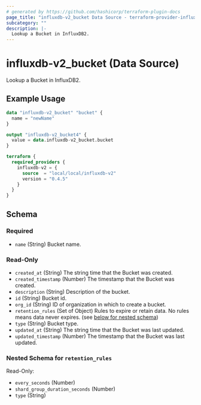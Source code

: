 ```yaml
---
# generated by https://github.com/hashicorp/terraform-plugin-docs
page_title: "influxdb-v2_bucket Data Source - terraform-provider-influxdb-v2"
subcategory: ""
description: |-
  Lookup a Bucket in InfluxDB2.
---
```


# influxdb-v2_bucket (Data Source)

Lookup a Bucket in InfluxDB2.

## Example Usage

```terraform
data "influxdb-v2_bucket" "bucket" {
  name = "newName"
}

output "influxdb-v2_bucket4" {
  value = data.influxdb-v2_bucket.bucket
}

terraform {
  required_providers {
    influxdb-v2 = {
      source  = "local/local/influxdb-v2"
      version = "0.4.5"
    }
  }
}
```

<!-- schema generated by tfplugindocs -->
## Schema

### Required

- `name` (String) Bucket name.

### Read-Only

- `created_at` (String) The string time that the Bucket was created.
- `created_timestamp` (Number) The timestamp that the Bucket was created.
- `description` (String) Description of the bucket.
- `id` (String) Bucket id.
- `org_id` (String) ID of organization in which to create a bucket.
- `retention_rules` (Set of Object) Rules to expire or retain data. No rules means data never expires. (see [below for nested schema](#nestedatt--retention_rules))
- `type` (String) Bucket type.
- `updated_at` (String) The string time that the Bucket was last updated.
- `updated_timestamp` (Number) The timestamp that the Bucket was last updated.

<a id="nestedatt--retention_rules"></a>
### Nested Schema for `retention_rules`

Read-Only:

- `every_seconds` (Number)
- `shard_group_duration_seconds` (Number)
- `type` (String)


